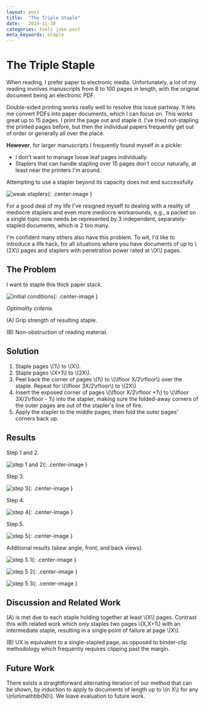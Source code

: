 ```yaml
---
layout: post
title:  "The Triple Staple"
date:   2019-11-30
categories: tools joke-post
meta_keywords: staple
---
```


# The Triple Staple

When reading, I prefer paper to electronic media. Unfortunately, a lot of my reading involves manuscripts from 8 to 100 pages in length, with the original document being an electronic PDF.

Double-sided printing works really well to resolve this issue partway. It lets me convert PDFs into paper documents, which I can focus on. This works great up to 15 pages. I print the page out and staple it. I've tried not-stapling the printed pages before, but then the individual papers frequently get out of order or generally all over the place.

**However**, for larger manuscripts I frequently found myself in a pickle:

* I don't want to manage loose leaf pages individually.
* Staplers that can handle stapling over 15 pages don't occur naturally, at least near the printers I'm around.

Attempting to use a stapler beyond its capacity does not end successfully.

![weak staplers](/assets/2019-11-30-the-triple-staple/the-problem.png){: .center-image }

For a good deal of my life I've resigned myself to dealing with a reality of mediocre staplers and even more mediocre workarounds, e.g., a packet on a single topic now needs be represented by 3 independent, separately-stapled documents, which is 2 too many.

I'm confident many others also have this problem. To wit, I'd like to introduce a life hack, for all situations where you have documents of up to \\(2X\\) pages and staplers with penetration power rated at \\(X\\) pages.

## The Problem

I want to staple this thick paper stack.

![initial conditions](/assets/2019-11-30-the-triple-staple/initial-conditions.png){: .center-image }

_Optimality criteria_.

(A) Grip strength of resulting staple.

(B) Non-obstruction of reading material.

## Solution

1. Staple pages \\(1\\) to \\(X\\).
2. Staple pages \\(X+1\\) to \\(2X\\).
3. Peel back the corner of pages \\(1\\) to \\(\lfloor X/2\rfloor\\) over the staple. Repeat for \\(\lfloor 3X/2\rfloor\\) to \\(2X\\)
4. Insert the exposed corner of pages \\(\lfloor X/2\rfloor +1\\) to \\(\lfloor 3X/2\rfloor - 1\\) into the stapler, making sure the folded-away corners of the outer pages are out of the stapler's line of fire.
5. Apply the stapler to the middle pages, then fold the outer pages' corners back up.

## Results

Step 1 and 2.

![step 1 and 2](/assets/2019-11-30-the-triple-staple/step-one.png){: .center-image }

Step 3.

![step 3](/assets/2019-11-30-the-triple-staple/step-three.png){: .center-image }

Step 4.

![step 4](/assets/2019-11-30-the-triple-staple/step-four.png){: .center-image }

Step 5.

![step 5](/assets/2019-11-30-the-triple-staple/step-five.png){: .center-image }

Additional results (skew angle, front, and back views).

![step 5 1](/assets/2019-11-30-the-triple-staple/step-five1.png){: .center-image }

![step 5 2](/assets/2019-11-30-the-triple-staple/step-five3.png){: .center-image }

![step 5 3](/assets/2019-11-30-the-triple-staple/step-five2.png){: .center-image }

## Discussion and Related Work

(A) is met due to each staple holding together at least \\(X\\) pages. Contrast this with related work which only staples two pages \\(X,X+1\\) with an intermediate staple, resulting in a single point of failure at page \\(X\\).

(B) UX is equivalent to a single-stapled page, as opposed to binder-clip methodology which frequently requires clipping past the margin.

## Future Work

There exists a straightforward alternating iteration of our method that can be shown, by induction to apply to documents of length up to \\(n X\\) for any \\(n\in\mathbb\{N\}\\). We leave evaluation to future work.
